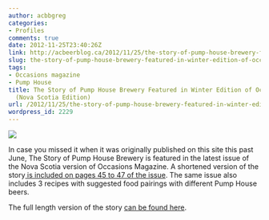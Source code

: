 ```yaml
---
author: acbbgreg
categories:
- Profiles
comments: true
date: 2012-11-25T23:40:26Z
link: http://acbeerblog.ca/2012/11/25/the-story-of-pump-house-brewery-featured-in-winter-edition-of-occasions-magazine-nova-scotia-edition/
slug: the-story-of-pump-house-brewery-featured-in-winter-edition-of-occasions-magazine-nova-scotia-edition
tags:
- Occasions magazine
- Pump House
title: The Story of Pump House Brewery Featured in Winter Edition of Occasions Magazine
  (Nova Scotia Edition)
url: /2012/11/25/the-story-of-pump-house-brewery-featured-in-winter-edition-of-occasions-magazine-nova-scotia-edition/
wordpress_id: 2229
---
```


[![](http://acbeerblog.ca/wp-content/uploads/2012/11/pumphouse.png)](http://acbeerblog.ca/wp-content/uploads/2012/11/pumphouse.png)

In case you missed it when it was originally published on this site this past June, The Story of Pump House Brewery is featured in the latest issue of the Nova Scotia version of Occasions Magazine.  A shortened version of the story[ is included on pages 45 to 47 of the issue](http://issuu.com/tcmedia1/docs/occasionsmagazine).  The same issue also includes 3 recipes with suggested food pairings with different Pump House beers.

The full length version of the story [can be found here](http://atlanticcanadabeerblog.wordpress.com/2012/06/14/the-story-of-pump-house-brewery-moncton-n-b/).
